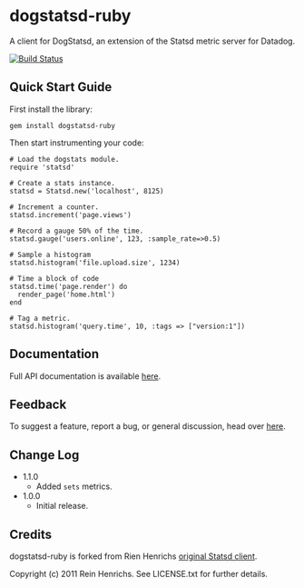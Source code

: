 dogstatsd-ruby
==============

A client for DogStatsd, an extension of the Statsd metric server for Datadog.

[![Build Status](https://secure.travis-ci.org/DataDog/dogstatsd-ruby.png)](http://travis-ci.org/DataDog/dogstatsd-ruby)

Quick Start Guide
-----------------

First install the library:

    gem install dogstatsd-ruby

Then start instrumenting your code:

    # Load the dogstats module.
    require 'statsd'

    # Create a stats instance.
    statsd = Statsd.new('localhost', 8125)
        
    # Increment a counter.
    statsd.increment('page.views')

    # Record a gauge 50% of the time.
    statsd.gauge('users.online', 123, :sample_rate=>0.5)

    # Sample a histogram
    statsd.histogram('file.upload.size', 1234)

    # Time a block of code
    statsd.time('page.render') do
      render_page('home.html')
    end

    # Tag a metric.
    statsd.histogram('query.time', 10, :tags => ["version:1"])

Documentation
-------------

Full API documentation is available
[here](http://www.rubydoc.info/github/DataDog/dogstatsd-ruby/master/frames).


Feedback
--------

To suggest a feature, report a bug, or general discussion, head over
[here](http://github.com/DataDog/dogstatsd-ruby/issues/).


Change Log
----------


- 1.1.0
    - Added `sets` metrics.
- 1.0.0
    - Initial release.


Credits
-------

dogstatsd-ruby is forked from Rien Henrichs [original Statsd
client](https://github.com/reinh/statsd).

Copyright (c) 2011 Rein Henrichs. See LICENSE.txt for
further details.

